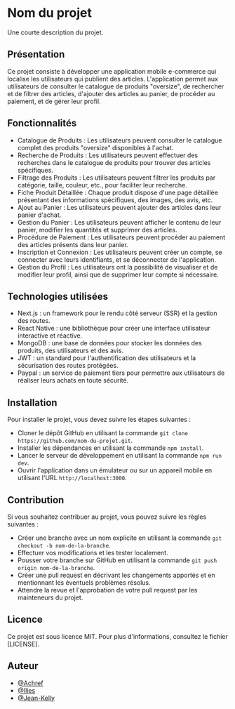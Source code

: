 # Nom du projet

Une courte description du projet.

## Présentation

Ce projet consiste à développer une application mobile e-commerce qui localise les utilisateurs qui publient des articles. L'application permet aux utilisateurs de consulter le catalogue de produits "oversize", de rechercher et de filtrer des articles, d'ajouter des articles au panier, de procéder au paiement, et de gérer leur profil.

## Fonctionnalités

- Catalogue de Produits : Les utilisateurs peuvent consulter le catalogue complet des produits "oversize" disponibles à l'achat.
- Recherche de Produits : Les utilisateurs peuvent effectuer des recherches dans le catalogue de produits pour trouver des articles spécifiques.
- Filtrage des Produits : Les utilisateurs peuvent filtrer les produits par catégorie, taille, couleur, etc., pour faciliter leur recherche.
- Fiche Produit Détaillée : Chaque produit dispose d'une page détaillée présentant des informations spécifiques, des images, des avis, etc.
- Ajout au Panier : Les utilisateurs peuvent ajouter des articles dans leur panier d'achat.
- Gestion du Panier : Les utilisateurs peuvent afficher le contenu de leur panier, modifier les quantités et supprimer des articles.
- Procédure de Paiement : Les utilisateurs peuvent procéder au paiement des articles présents dans leur panier.
- Inscription et Connexion : Les utilisateurs peuvent créer un compte, se connecter avec leurs identifiants, et se déconnecter de l'application.
- Gestion du Profil : Les utilisateurs ont la possibilité de visualiser et de modifier leur profil, ainsi que de supprimer leur compte si nécessaire.

## Technologies utilisées

- Next.js : un framework pour le rendu côté serveur (SSR) et la gestion des routes.
- React Native : une bibliothèque pour créer une interface utilisateur interactive et réactive.
- MongoDB : une base de données pour stocker les données des produits, des utilisateurs et des avis.
- JWT : un standard pour l'authentification des utilisateurs et la sécurisation des routes protégées.
- Paypal : un service de paiement tiers pour permettre aux utilisateurs de réaliser leurs achats en toute sécurité.

## Installation

Pour installer le projet, vous devez suivre les étapes suivantes :

- Cloner le dépôt GitHub en utilisant la commande `git clone https://github.com/nom-du-projet.git`.
- Installer les dépendances en utilisant la commande `npm install`.
- Lancer le serveur de développement en utilisant la commande `npm run dev`.
- Ouvrir l'application dans un émulateur ou sur un appareil mobile en utilisant l'URL `http://localhost:3000`.

## Contribution

Si vous souhaitez contribuer au projet, vous pouvez suivre les règles suivantes :

- Créer une branche avec un nom explicite en utilisant la commande `git checkout -b nom-de-la-branche`.
- Effectuer vos modifications et les tester localement.
- Pousser votre branche sur GitHub en utilisant la commande `git push origin nom-de-la-branche`.
- Créer une pull request en décrivant les changements apportés et en mentionnant les éventuels problèmes résolus.
- Attendre la revue et l'approbation de votre pull request par les mainteneurs du projet.

## Licence

Ce projet est sous licence MIT. Pour plus d'informations, consultez le fichier [LICENSE].

## Auteur

- [@Achref](https://www.github.com/AchrefAwaissi)
- [@Ilies](https://www.github.com/illiesskalli)
- [@Jean-Kelly](https://www.github.com/john1340a)
